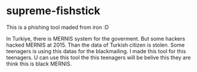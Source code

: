 # supreme-fishstick

This is a phishing tool maded from iron :D

In Turkiye, there is MERNIS system for the goverment. 
But some hackers hacked MERNIS at 2015. Than the data of Turkish citizen is stolen. 
Some teenagers is using this datas for the blackmailing. 
I made this tool for this teenagers. 
U can use this tool the this teenagers will be belive this they are think this is black MERNIS.
